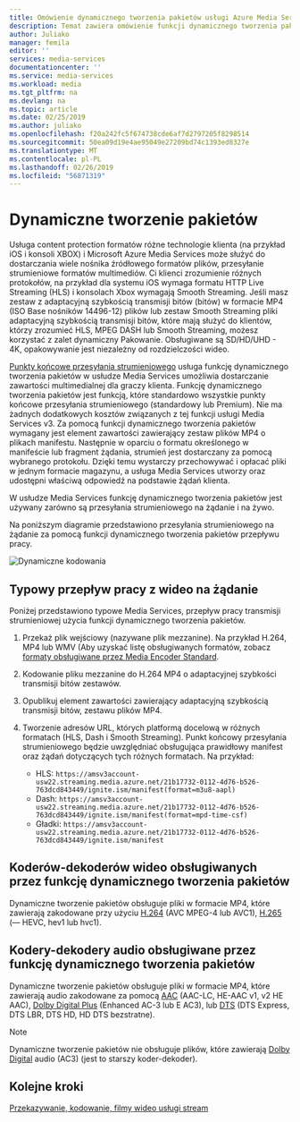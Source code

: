 ```yaml
---
title: Omówienie dynamicznego tworzenia pakietów usługi Azure Media Services | Dokumentacja firmy Microsoft
description: Temat zawiera omówienie funkcji dynamicznego tworzenia pakietów w usłudze Media Services.
author: Juliako
manager: femila
editor: ''
services: media-services
documentationcenter: ''
ms.service: media-services
ms.workload: media
ms.tgt_pltfrm: na
ms.devlang: na
ms.topic: article
ms.date: 02/25/2019
ms.author: juliako
ms.openlocfilehash: f20a242fc5f674738cde6af7d2797205f8298514
ms.sourcegitcommit: 50ea09d19e4ae95049e27209bd74c1393ed8327e
ms.translationtype: MT
ms.contentlocale: pl-PL
ms.lasthandoff: 02/26/2019
ms.locfileid: "56871319"
---
```

# <a name="dynamic-packaging"></a>Dynamiczne tworzenie pakietów

Usługa content protection formatów różne technologie klienta (na przykład iOS i konsoli XBOX) i Microsoft Azure Media Services może służyć do dostarczania wiele nośnika źródłowego formatów plików, przesyłanie strumieniowe formatów multimediów. Ci klienci zrozumienie różnych protokołów, na przykład dla systemu iOS wymaga formatu HTTP Live Streaming (HLS) i konsolach Xbox wymagają Smooth Streaming. Jeśli masz zestaw z adaptacyjną szybkością transmisji bitów (bitów) w formacie MP4 (ISO Base nośników 14496-12) plików lub zestaw Smooth Streaming pliki adaptacyjną szybkością transmisji bitów, które mają służyć do klientów, którzy zrozumieć HLS, MPEG DASH lub Smooth Streaming, możesz korzystać z zalet dynamiczny Pakowanie. Obsługiwane są SD/HD/UHD - 4K, opakowywanie jest niezależny od rozdzielczości wideo.

[Punkty końcowe przesyłania strumieniowego](streaming-endpoint-concept.md) usługa funkcję dynamicznego tworzenia pakietów w usłudze Media Services umożliwia dostarczanie zawartości multimedialnej dla graczy klienta. Funkcję dynamicznego tworzenia pakietów jest funkcją, które standardowo wszystkie punkty końcowe przesyłania strumieniowego (standardowy lub Premium). Nie ma żadnych dodatkowych kosztów związanych z tej funkcji usługi Media Services v3. Za pomocą funkcji dynamicznego tworzenia pakietów wymagany jest element zawartości zawierający zestaw plików MP4 o plikach manifestu. Następnie w oparciu o formatu określonego w manifeście lub fragment żądania, strumień jest dostarczany za pomocą wybranego protokołu. Dzięki temu wystarczy przechowywać i opłacać pliki w jednym formacie magazynu, a usługa Media Services utworzy oraz udostępni właściwą odpowiedź na podstawie żądań klienta.

W usłudze Media Services funkcję dynamicznego tworzenia pakietów jest używany zarówno są przesyłania strumieniowego na żądanie i na żywo.

Na poniższym diagramie przedstawiono przesyłania strumieniowego na żądanie za pomocą funkcji dynamicznego tworzenia pakietów przepływu pracy.

![Dynamiczne kodowania](./media/dynamic-packaging-overview/media-services-dynamic-packaging.svg)

## <a name="common-video-on-demand-workflow"></a>Typowy przepływ pracy z wideo na żądanie

Poniżej przedstawiono typowe Media Services, przepływ pracy transmisji strumieniowej użycia funkcji dynamicznego tworzenia pakietów.

1. Przekaż plik wejściowy (nazywane plik mezzanine). Na przykład H.264, MP4 lub WMV (Aby uzyskać listę obsługiwanych formatów, zobacz [formaty obsługiwane przez Media Encoder Standard](media-encoder-standard-formats.md).
2. Kodowanie pliku mezzanine do H.264 MP4 o adaptacyjnej szybkości transmisji bitów zestawów.
3. Opublikuj element zawartości zawierający adaptacyjną szybkością transmisji bitów, zestawu plików MP4.
4. Tworzenie adresów URL, których platformą docelową w różnych formatach (HLS, Dash i Smooth Streaming). Punkt końcowy przesyłania strumieniowego będzie uwzględniać obsługująca prawidłowy manifest oraz żądań dotyczących tych różnych formatach. Na przykład:

    - HLS: `https://amsv3account-usw22.streaming.media.azure.net/21b17732-0112-4d76-b526-763dcd843449/ignite.ism/manifest(format=m3u8-aapl)`
    - Dash: `https://amsv3account-usw22.streaming.media.azure.net/21b17732-0112-4d76-b526-763dcd843449/ignite.ism/manifest(format=mpd-time-csf)`
    - Gładki: `https://amsv3account-usw22.streaming.media.azure.net/21b17732-0112-4d76-b526-763dcd843449/ignite.ism/manifest`

## <a name="video-codecs-supported-by-dynamic-packaging"></a>Koderów-dekoderów wideo obsługiwanych przez funkcję dynamicznego tworzenia pakietów

Dynamiczne tworzenie pakietów obsługuje pliki w formacie MP4, które zawierają zakodowane przy użyciu [H.264](https://en.m.wikipedia.org/wiki/H.264/MPEG-4_AVC) (AVC MPEG-4 lub AVC1), [H.265](https://en.m.wikipedia.org/wiki/High_Efficiency_Video_Coding) (— HEVC, hev1 lub hvc1).

## <a name="audio-codecs-supported-by-dynamic-packaging"></a>Kodery-dekodery audio obsługiwane przez funkcję dynamicznego tworzenia pakietów

Dynamiczne tworzenie pakietów obsługuje pliki w formacie MP4, które zawierają audio zakodowane za pomocą [AAC](https://en.wikipedia.org/wiki/Advanced_Audio_Coding) (AAC-LC, HE-AAC v1, v2 HE AAC), [Dolby Digital Plus](https://en.wikipedia.org/wiki/Dolby_Digital_Plus) (Enhanced AC-3 lub E AC3), lub [DTS](https://en.wikipedia.org/wiki/DTS_%28sound_system%29) (DTS Express, DTS LBR, DTS HD, HD DTS bezstratne).

> [!NOTE]
> Dynamiczne tworzenie pakietów nie obsługuje plików, które zawierają [Dolby Digital](https://en.wikipedia.org/wiki/Dolby_Digital) audio (AC3) (jest to starszy koder-dekoder).

## <a name="next-steps"></a>Kolejne kroki

[Przekazywanie, kodowanie, filmy wideo usługi stream](stream-files-tutorial-with-api.md)

